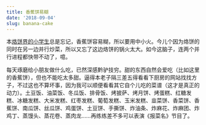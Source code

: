 ```yaml
---
title: 香蕉饼易糊
date: '2018-09-04'
slug: banana-cake
---
```


本[烙饼界的小学生](/cn/2018/06/flip-a-cake/)总是忘记，香蕉饼容易糊，所以要用中小火。今儿个因为烙饼的同时在另一边并行炒菜，所以又忘了这边烙饼的锅火太大。如今这脑子，连两个并行进程都快带不动了，噫。

每天琢磨给小朋友做什么吃，已然深感黔驴技穷。甜的东西自然会爱吃（比如这里的香蕉饼），但也不能吃太多甜。逼得本老子隔三差五得看看下厨房的网站找找方子，不过这也不算坏事，因为我可以顺便看看其它自个儿吃的菜谱（这才是真正的动力）。土豆饭、油菜饭、冬瓜饭、排骨饭、烤披萨、烤月饼、烤蛋糕、红糖发糕、冰糖发糕、大米发糕、红枣发糕、葡萄发糕、玉米发糕、韭菜饼、香菜饼、香蕉饼、南瓜饼、丝瓜饼、鸡蛋饼、土豆饼、手撕饼、炸油条、炸麻花、炸麻团、炸鸡丁、蒸馒头、蒸花卷、蒸肉龙……再练练差不多可以表演《报菜名》节目了。

